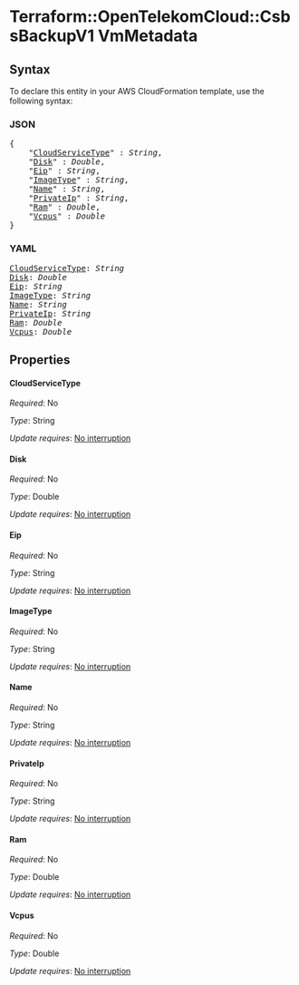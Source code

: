 # Terraform::OpenTelekomCloud::CsbsBackupV1 VmMetadata

## Syntax

To declare this entity in your AWS CloudFormation template, use the following syntax:

### JSON

<pre>
{
    "<a href="#cloudservicetype" title="CloudServiceType">CloudServiceType</a>" : <i>String</i>,
    "<a href="#disk" title="Disk">Disk</a>" : <i>Double</i>,
    "<a href="#eip" title="Eip">Eip</a>" : <i>String</i>,
    "<a href="#imagetype" title="ImageType">ImageType</a>" : <i>String</i>,
    "<a href="#name" title="Name">Name</a>" : <i>String</i>,
    "<a href="#privateip" title="PrivateIp">PrivateIp</a>" : <i>String</i>,
    "<a href="#ram" title="Ram">Ram</a>" : <i>Double</i>,
    "<a href="#vcpus" title="Vcpus">Vcpus</a>" : <i>Double</i>
}
</pre>

### YAML

<pre>
<a href="#cloudservicetype" title="CloudServiceType">CloudServiceType</a>: <i>String</i>
<a href="#disk" title="Disk">Disk</a>: <i>Double</i>
<a href="#eip" title="Eip">Eip</a>: <i>String</i>
<a href="#imagetype" title="ImageType">ImageType</a>: <i>String</i>
<a href="#name" title="Name">Name</a>: <i>String</i>
<a href="#privateip" title="PrivateIp">PrivateIp</a>: <i>String</i>
<a href="#ram" title="Ram">Ram</a>: <i>Double</i>
<a href="#vcpus" title="Vcpus">Vcpus</a>: <i>Double</i>
</pre>

## Properties

#### CloudServiceType

_Required_: No

_Type_: String

_Update requires_: [No interruption](https://docs.aws.amazon.com/AWSCloudFormation/latest/UserGuide/using-cfn-updating-stacks-update-behaviors.html#update-no-interrupt)

#### Disk

_Required_: No

_Type_: Double

_Update requires_: [No interruption](https://docs.aws.amazon.com/AWSCloudFormation/latest/UserGuide/using-cfn-updating-stacks-update-behaviors.html#update-no-interrupt)

#### Eip

_Required_: No

_Type_: String

_Update requires_: [No interruption](https://docs.aws.amazon.com/AWSCloudFormation/latest/UserGuide/using-cfn-updating-stacks-update-behaviors.html#update-no-interrupt)

#### ImageType

_Required_: No

_Type_: String

_Update requires_: [No interruption](https://docs.aws.amazon.com/AWSCloudFormation/latest/UserGuide/using-cfn-updating-stacks-update-behaviors.html#update-no-interrupt)

#### Name

_Required_: No

_Type_: String

_Update requires_: [No interruption](https://docs.aws.amazon.com/AWSCloudFormation/latest/UserGuide/using-cfn-updating-stacks-update-behaviors.html#update-no-interrupt)

#### PrivateIp

_Required_: No

_Type_: String

_Update requires_: [No interruption](https://docs.aws.amazon.com/AWSCloudFormation/latest/UserGuide/using-cfn-updating-stacks-update-behaviors.html#update-no-interrupt)

#### Ram

_Required_: No

_Type_: Double

_Update requires_: [No interruption](https://docs.aws.amazon.com/AWSCloudFormation/latest/UserGuide/using-cfn-updating-stacks-update-behaviors.html#update-no-interrupt)

#### Vcpus

_Required_: No

_Type_: Double

_Update requires_: [No interruption](https://docs.aws.amazon.com/AWSCloudFormation/latest/UserGuide/using-cfn-updating-stacks-update-behaviors.html#update-no-interrupt)

